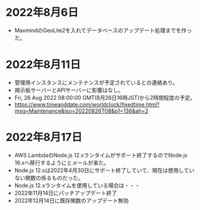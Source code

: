 # 2022年8月6日

- MaxmindのGeoLite2を入れてデータベースのアップデート処理までを作った。

# 2022年8月11日

- 管理用インスタンスにメンテナンスが予定されているとの連絡あり。
- 掲示板サーバーとAPIサーバーに影響はなし。
- Fri, 26 Aug 2022 08:00:00 GMT(8月26日16時JST)から2時間程度の予定。
- https://www.timeanddate.com/worldclock/fixedtime.html?msg=Maintenance&iso=20220826T08&p1=136&ah=2

# 2022年8月17日

- AWS LambdaのNode.js 12.xランタイムがサポート終了するのでNode.js 16.xへ移行するようにとメールが来た。
- Node.js 12.xは2022年4月30日にサポート終了していて、現在は使用していない関数の係るものだった。
- Node.js 12.xランタイムを使用している場合は・・・
- 2022年11月14日にパッチアップデート終了
- 2022年12月14日に既存関数のアップデート無効
